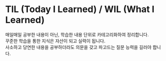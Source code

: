 # TIL (Today I Learned) / WIL (What I Learned)

매일매일 공부한 내용이 아닌, 학습한 내용 단위로 카테고리화하여 정리합니다. <br>
꾸준한 학습을 통한 지식은 자산이 되고 실력이 됩니다. <br>
사소하고 당연한 내용을 공부하더라도 의문을 갖고 파고드는 질문 능력을 길러야 합니다. <br>

